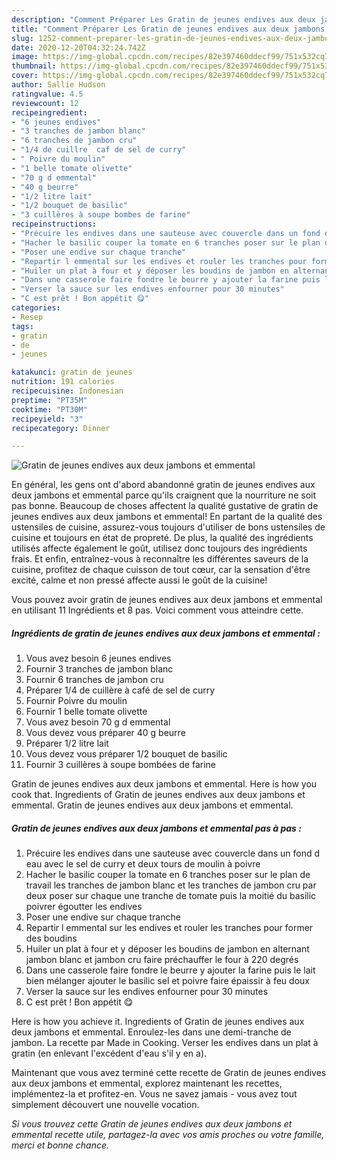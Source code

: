 ```yaml
---
description: "Comment Préparer Les Gratin de jeunes endives aux deux jambons et emmental"
title: "Comment Préparer Les Gratin de jeunes endives aux deux jambons et emmental"
slug: 1252-comment-preparer-les-gratin-de-jeunes-endives-aux-deux-jambons-et-emmental
date: 2020-12-20T04:32:24.742Z
image: https://img-global.cpcdn.com/recipes/82e397460ddecf99/751x532cq70/gratin-de-jeunes-endives-aux-deux-jambons-et-emmental-photo-principale-de-la-recette.jpg
thumbnail: https://img-global.cpcdn.com/recipes/82e397460ddecf99/751x532cq70/gratin-de-jeunes-endives-aux-deux-jambons-et-emmental-photo-principale-de-la-recette.jpg
cover: https://img-global.cpcdn.com/recipes/82e397460ddecf99/751x532cq70/gratin-de-jeunes-endives-aux-deux-jambons-et-emmental-photo-principale-de-la-recette.jpg
author: Sallie Hudson
ratingvalue: 4.5
reviewcount: 12
recipeingredient:
- "6 jeunes endives"
- "3 tranches de jambon blanc"
- "6 tranches de jambon cru"
- "1/4 de cuillre  caf de sel de curry"
- " Poivre du moulin"
- "1 belle tomate olivette"
- "70 g d emmental"
- "40 g beurre"
- "1/2 litre lait"
- "1/2 bouquet de basilic"
- "3 cuillères à soupe bombes de farine"
recipeinstructions:
- "Précuire les endives dans une sauteuse avec couvercle dans un fond d eau avec le sel de curry et deux tours de moulin à poivre"
- "Hacher le basilic couper la tomate en 6 tranches poser sur le plan de travail les tranches de jambon blanc et les tranches de jambon cru par deux poser sur chaque une tranche de tomate puis la moitié du basilic poivrer égoutter les endives"
- "Poser une endive sur chaque tranche"
- "Repartir l emmental sur les endives et rouler les tranches pour former des boudins"
- "Huiler un plat à four et y déposer les boudins de jambon en alternant jambon blanc et jambon cru faire préchauffer le four à 220 degrés"
- "Dans une casserole faire fondre le beurre y ajouter la farine puis le lait bien mélanger ajouter le basilic sel et poivre faire épaissir à feu doux"
- "Verser la sauce sur les endives enfourner pour 30 minutes"
- "C est prêt ! Bon appétit 😋"
categories:
- Resep
tags:
- gratin
- de
- jeunes

katakunci: gratin de jeunes 
nutrition: 191 calories
recipecuisine: Indonesian
preptime: "PT35M"
cooktime: "PT30M"
recipeyield: "3"
recipecategory: Dinner

---
```



![Gratin de jeunes endives aux deux jambons et emmental](https://img-global.cpcdn.com/recipes/82e397460ddecf99/751x532cq70/gratin-de-jeunes-endives-aux-deux-jambons-et-emmental-photo-principale-de-la-recette.jpg)

En général, les gens ont d'abord abandonné gratin de jeunes endives aux deux jambons et emmental parce qu'ils craignent que la nourriture ne soit pas bonne. Beaucoup de choses affectent la qualité gustative de gratin de jeunes endives aux deux jambons et emmental! En partant de la qualité des ustensiles de cuisine, assurez-vous toujours d'utiliser de bons ustensiles de cuisine et toujours en état de propreté. De plus, la qualité des ingrédients utilisés affecte également le goût, utilisez donc toujours des ingrédients frais. Et enfin, entraînez-vous à reconnaître les différentes saveurs de la cuisine, profitez de chaque cuisson de tout cœur, car la sensation d'être excité, calme et non pressé affecte aussi le goût de la cuisine!

<!--inarticleads1-->

Vous pouvez avoir gratin de jeunes endives aux deux jambons et emmental en utilisant 11 Ingrédients et 8 pas. Voici comment vous atteindre cette.

##### Ingrédients de gratin de jeunes endives aux deux jambons et emmental :

1. Vous avez besoin 6 jeunes endives
1. Fournir 3 tranches de jambon blanc
1. Fournir 6 tranches de jambon cru
1. Préparer 1/4 de cuillère à café de sel de curry
1. Fournir  Poivre du moulin
1. Fournir 1 belle tomate olivette
1. Vous avez besoin 70 g d emmental
1. Vous devez vous préparer 40 g beurre
1. Préparer 1/2 litre lait
1. Vous devez vous préparer 1/2 bouquet de basilic
1. Fournir 3 cuillères à soupe bombées de farine


Gratin de jeunes endives aux deux jambons et emmental. Here is how you cook that. Ingredients of Gratin de jeunes endives aux deux jambons et emmental. Gratin de jeunes endives aux deux jambons et emmental. 

<!--inarticleads2-->

##### Gratin de jeunes endives aux deux jambons et emmental pas à pas :

1. Précuire les endives dans une sauteuse avec couvercle dans un fond d eau avec le sel de curry et deux tours de moulin à poivre
1. Hacher le basilic couper la tomate en 6 tranches poser sur le plan de travail les tranches de jambon blanc et les tranches de jambon cru par deux poser sur chaque une tranche de tomate puis la moitié du basilic poivrer égoutter les endives
1. Poser une endive sur chaque tranche
1. Repartir l emmental sur les endives et rouler les tranches pour former des boudins
1. Huiler un plat à four et y déposer les boudins de jambon en alternant jambon blanc et jambon cru faire préchauffer le four à 220 degrés
1. Dans une casserole faire fondre le beurre y ajouter la farine puis le lait bien mélanger ajouter le basilic sel et poivre faire épaissir à feu doux
1. Verser la sauce sur les endives enfourner pour 30 minutes
1. C est prêt ! Bon appétit 😋


Here is how you achieve it. Ingredients of Gratin de jeunes endives aux deux jambons et emmental. Enroulez-les dans une demi-tranche de jambon. La recette par Made in Cooking. Verser les endives dans un plat à gratin (en enlevant l&#39;excédent d&#39;eau s&#39;il y en a). 

<!--inarticleads1-->

<p>
Maintenant que vous avez terminé cette recette de Gratin de jeunes endives aux deux jambons et emmental, explorez maintenant les recettes, implémentez-la et profitez-en. Vous ne savez jamais - vous avez tout simplement découvert une nouvelle vocation.
</p>

<p>
<i>Si vous trouvez cette Gratin de jeunes endives aux deux jambons et emmental recette utile, partagez-la avec vos amis proches ou votre famille, merci et bonne chance.</i>
</p>
